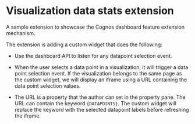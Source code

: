 # Visualization data stats extension
A sample extension to showcase the Cognos dashboard feature extension mechanism.

The extension is adding a custom widget that does the following:

* Use the dashboard API to listen for any datapoint selection event.

* When the user selects a data point in a visualization, it will trigger a data point selection event. If the visualization belongs to the same page as the custom widget, we will display an iframe using a URL containing the data point selection values.

* The URL is a property that the author can set in the property pane. The URL can contain the keyword `{DATAPOINTS}`. The custom widget will replace the keyword with the selected datapoint labels before refreshing the iframe.





